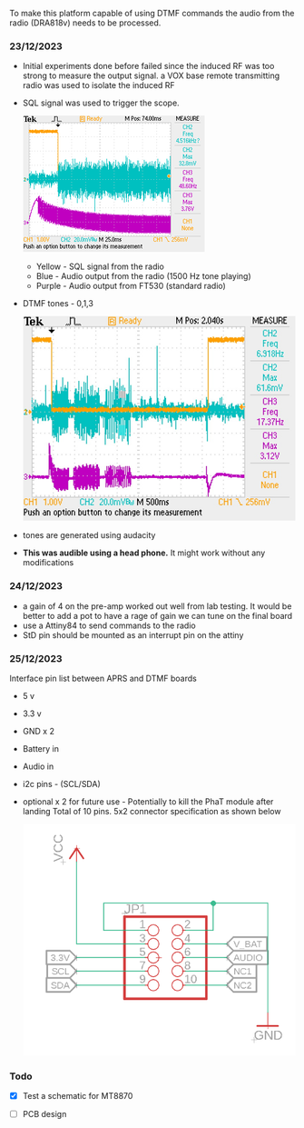 To make this platform capable of using DTMF commands the audio from the radio (DRA818v) needs to be processed. 

### 23/12/2023

- Initial experiments done before failed since the induced RF was too strong to measure the output signal. a VOX base remote transmitting radio was used to isolate the induced RF
- SQL signal was used to trigger the scope.
	
	![F0004TEK](ALL0004/F0004TEK.BMP)
	- Yellow -  SQL signal from the radio
	- Blue - Audio output from the radio (1500 Hz tone playing) 
	- Purple - Audio output from FT530 (standard radio)
- DTMF tones - 0,1,3 
	
	![F0007TEK| 320](ALL0007/F0007TEK.JPG)
- tones are generated using audacity
- **This was audible using a head phone.** It might work without any modifications

### 24/12/2023

- a gain of 4 on the pre-amp worked out well from lab testing. It would be better to add a pot to have a rage of gain we can tune on the final board 
- use a Attiny84 to send commands to the radio 
- StD pin should be mounted as an interrupt pin on the attiny  

### 25/12/2023

Interface pin list between APRS and DTMF boards
 - 5 v
 - 3.3 v
 - GND x 2
 - Battery in
 - Audio  in 
 - i2c pins - (SCL/SDA)
 - optional x 2 for future use - Potentially to kill the PhaT module after landing
	Total of 10 pins. 5x2 connector specification as shown below
	
	![|200](../../Pasted%20image%2020231225124723.png)


### Todo

- [x] Test a schematic for MT8870
- [ ] PCB design

